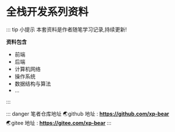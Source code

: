 # 全栈开发系列资料

::: tip 小提示
本套资料是作者随笔学习记录,持续更新! <br/>

**资料包含**

- 前端
- 后端
- 计算机网络
- 操作系统
- 数据结构与算法
- ...

:::

::: danger 笔者仓库地址
:earth_asia:github 地址 : **https://github.com/xp-bear** <br/>
:earth_asia:gitee 地址 : **https://gitee.com/xp-bear**
:::
